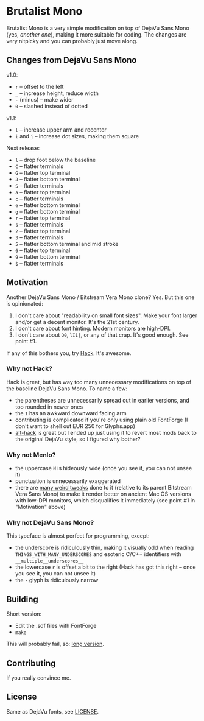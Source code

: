# Brutalist Mono

Brutalist Mono is a very simple modification on top of DejaVu Sans Mono (yes, _another one_), making it more suitable for coding. The changes are very nitpicky and you can probably just move along.

## Changes from DejaVu Sans Mono

v1.0:

* `r` – offset to the left
* `_` – increase height, reduce width
* `-` (minus) – make wider
* `0` – slashed instead of dotted

v1.1:

* `l` – increase upper arm and recenter
* `i` and `j` – increase dot sizes, making them square

Next release:

* `l` – drop foot below the baseline
* `C` – flatter terminals
* `G` – flatter top terminal
* `J` – flatter bottom terminal
* `S` – flatter terminals
* `a` – flatter top terminal
* `c` – flatter terminals
* `e` – flatter bottom terminal
* `g` – flatter bottom terminal
* `r` – flatter top terminal
* `s` – flatter terminals
* `2` – flatter top terminal
* `3` – flatter terminals
* `5` – flatter bottom terminal and mid stroke
* `6` – flatter top terminal
* `9` – flatter bottom terminal
* `$` – flatter terminals

## Motivation

Another DejaVu Sans Mono / Bitstream Vera Mono clone? Yes. But this one is opinionated:

1. I don't care about "readability on small font sizes". Make your font larger and/or get a decent monitor. It's the 21st century.
2. I don't care about font hinting. Modern monitors are high-DPI.
3. I don't care about `O0`, `lI1|`, or any of that crap. It's good enough. See point #1.

If any of this bothers you, try [Hack](https://github.com/source-foundry/Hack). It's awesome.

### Why not Hack?

Hack is great, but has way too many unnecessary modifications on top of the baseline DejaVu Sans Mono. To name a few:

* the parentheses are unnecessarily spread out in earlier versions, and too rounded in newer ones
* the `1` has an awkward downward facing arm
* contributing is complicated if you're only using plain old FontForge (I don't want to shell out EUR 250 for Glyphs.app)
* [alt-hack](https://github.com/source-foundry/alt-hack) is great but I ended up just using it to revert most mods back to the original DejaVu style, so I figured why bother?

### Why not Menlo?

* the uppercase `N` is hideously wide (once you see it, you can not unsee it)
* punctuation is unnecessarily exaggerated
* there are [many weird tweaks](http://leancrew.com/all-this/2009/10/the-compleat-menlovera-sans-comparison/) done to it (relative to its parent Bitstream Vera Sans Mono) to make it render better on ancient Mac OS versions with low-DPI monitors, which disqualifies it immediately (see point #1 in "Motivation" above)

### Why not DejaVu Sans Mono?

This typeface is almost perfect for programming, except:

* the underscore is ridiculously thin, making it visually odd when reading `THINGS_WITH_MANY_UNDERSCORES` and esoteric C/C++ identifiers with `__multiple__underscores__`
* the lowercase `r` is offset a bit to the right (Hack has got this right – once you see it, you can not unsee it)
* the `-` glyph is ridiculously narrow

## Building

Short version:

* Edit the .sdf files with FontForge
* `make`

This will probably fail, so: [long version](BUILDING.md).

## Contributing

If you really convince me.

## License

Same as DejaVu fonts, see [LICENSE](LICENSE).